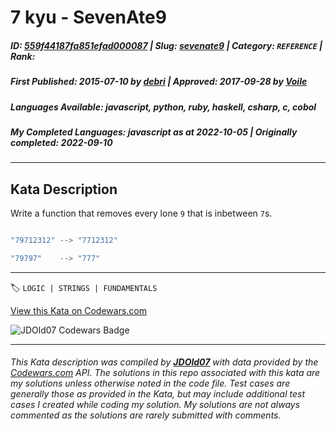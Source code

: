 # 7 kyu - SevenAte9

##### **ID**: [559f44187fa851efad000087](https://www.codewars.com/kata/559f44187fa851efad000087) | **Slug**: [sevenate9](https://www.codewars.com/kata/559f44187fa851efad000087) | **Category**: `REFERENCE` | **Rank**: <span style="color:white">7 kyu</span>

##### **First Published**: 2015-07-10 ***by*** [debri](https://www.codewars.com/users/debri) | **Approved**: 2017-09-28 ***by*** [Voile](https://www.codewars.com/users/Voile)

##### **Languages Available**: javascript, python, ruby, haskell, csharp, c, cobol

##### **My Completed Languages**: javascript ***as at*** 2022-10-05 | **Originally completed**: 2022-09-10

---

## Kata Description


Write a function that removes every lone `9` that is inbetween `7`s.



```javascript

"79712312" --> "7712312"

"79797"    --> "777"

```

---


🏷 `LOGIC | STRINGS | FUNDAMENTALS`


[View this Kata on Codewars.com](https://www.codewars.com/kata/559f44187fa851efad000087)

![](https://www.codewars.com/users/jdold07/badges/large "JDOld07 Codewars Badge")

---

###### *This Kata description was compiled by [**JDOld07**](https://tpstech.dev) with data provided by the [Codewars.com](https://www.codewars.com) API.  The solutions in this repo associated with this kata are my solutions unless otherwise noted in the code file.  Test cases are generally those as provided in the Kata, but may include additional test cases I created while coding my solution.  My solutions are not always commented as the solutions are rarely submitted with comments.*

